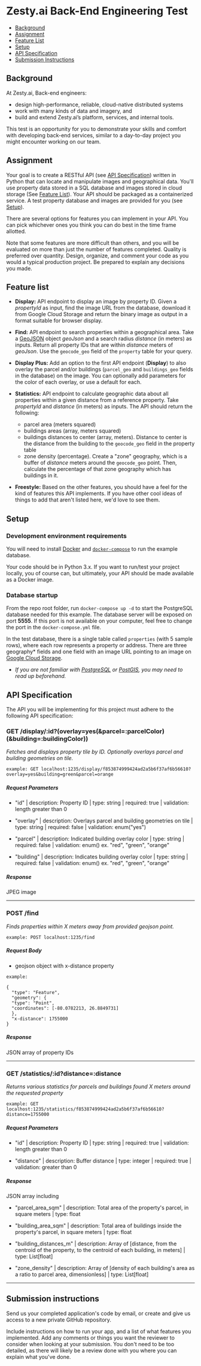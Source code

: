 # Zesty.ai Back-End Engineering Test

- [Background](#background)
- [Assignment](#assignment)
- [Feature List](#feature-list)
- [Setup](#setup)
- [API Specification](#api-specification)
- [Submission Instructions](#submission-instructions)

## Background
At Zesty.ai, Back-end engineers:
- design high-performance, reliable, cloud-native distributed systems
- work with many kinds of data and imagery, and
- build and extend Zesty.ai’s platform, services, and internal tools. 

This test is an opportunity for you to demonstrate your skills and comfort with developing back-end services, similar to a day-to-day project you might encounter working on our team.

## Assignment
Your goal is to create a RESTful API (see [API Specification](#api-specification)) written in Python that can locate and manipulate images and geographical data. You'll use property data stored in a SQL database and images stored in cloud storage (See [Feature List](#feature-list)). Your API should be packaged as a containerized service. A test property database and images are provided for you (see [Setup](#setup)).

There are several options for features you can implement in your API. You can pick whichever ones you think you can do best in the time frame allotted.

Note that some features are more difficult than others, and you will be evaluated on more than just the number of features completed. Quality is preferred over quantity. Design, organize, and comment your code as you would a typical production project. Be prepared to explain any decisions you made.

## Feature list
* **Display:** API endpoint to display an image by property ID.  Given a *propertyId* as input, find the image URL from the database, download it from Google Cloud Storage and return the binary image as output in a format suitable for browser display. 
  
* **Find:** API endpoint to search properties within a geographical area.  Take a [GeoJSON](https://geojson.org/) object *geoJson* and a search radius *distance* (in meters) as inputs. Return all property IDs that are within *distance* meters of *geoJson*. Use the `geocode_geo` field of the `property` table for your query. 
  
* **Display Plus:** Add an option to the first API endpoint (**Display**) to also overlay the parcel and/or buildings (`parcel_geo` and `buildings_geo` fields in the database) on the image.  You can optionally add parameters for the color of each overlay, or use a default for each. 
  
* **Statistics:** API endpoint to calculate geographic data about all properties within a given distance from a reference property. Take *propertyId* and *distance* (in meters) as inputs. The API should return the following:
  * parcel area (meters squared)
  * buildings areas (array, meters squared)
  * buildings distances to center (array, meters).  Distance to center is the distance from the building to the `geocode_geo` field in the property table
  * zone density (percentage).  Create a "zone" geography, which is a buffer of *distance* meters around the `geocode_geo` point.  Then, calculate the percentage of that zone geography which has buildings in it. 
  
* **Freestyle:**  Based on the other features, you should have a feel for the kind of features this API implements.  If you have other cool ideas of things to add that aren't listed here, we'd love to see them.

## Setup
### Development environment requirements

You will need to install [Docker](https://www.docker.com/products/docker-desktop) and [`docker-compose`](https://docs.docker.com/compose/install/) to run the example database.

Your code should be in Python 3.x.  If you want to run/test your project locally, you of course can, but ultimately, your API should be made available as a Docker image.

### Database startup
From the repo root folder, run `docker-compose up -d` to start the PostgreSQL database needed for this example.  The database server will be exposed on port **5555**.  If this port is not available on your computer, feel free to change the port in the `docker-compose.yml` file.

In the test database, there is a single table called `properties` (with 5 sample rows), where each row represents a property or address.  There are three geography* fields and one field with an image URL pointing to an image on [Google Cloud Storage](https://cloud.google.com/storage/).

* *If you are not familiar with [PostgreSQL](https://www.postgresql.org/) or [PostGIS](https://postgis.net/), you may need to read up beforehand.*

## API Specification
The API you will be implementing for this project must adhere to the following API specification:

### GET /display/:id?(overlay=yes(&parcel=:parcelColor)(&building=:buildingColor))

*Fetches and displays property tile by ID. Optionally overlays parcel and building geometries on tile.* 

`example: GET localhost:1235/display/f853874999424ad2a5b6f37af6b56610?overlay=yes&building=green&parcel=orange`

##### Request Parameters
- "id" | description: Property ID | type: string | required: true | validation: length greater than 0

- "overlay" | description: Overlays parcel and building geometries on tile | type: string | required: false | validation: enum("yes")

- "parcel" | description: Indicated building overlay color | type: string | required: false | validation: enum() ex. "red", "green", "orange"

- "building" | description: Indicates building overlay color | type: string | required: false | validation: enum() ex. "red", "green", "orange"

##### Response
JPEG image

***
### POST /find
*Finds properties within X meters away from provided geojson point.*

`example: POST localhost:1235/find`

##### Request Body
- geojson object with x-distance property

```
example:

{
  "type": "Feature",
  "geometry": {
  "type": "Point",
  "coordinates": [-80.0782213, 26.8849731]
  },
  "x-distance": 1755000
}
```

##### Response
JSON array of property IDs

***
### GET /statistics/:id?distance=:distance

*Returns various statistics for parcels and buildings found X meters around the requested property*

`example: GET localhost:1235/statistics/f853874999424ad2a5b6f37af6b56610?distance=1755000`

##### Request Parameters

- "id" | description: Property ID | type: string | required: true | validation: length greater than 0

- "distance" | description: Buffer distance | type: integer | required: true | validation: greater than 0

##### Response
JSON array including
- "parcel_area_sqm" | description: Total area of the property's parcel, in square meters | type: float

- "building_area_sqm" | description: Total area of buildings inside the property's parcel, in square meters | type: float

- "building_distances_m" | description: Array of [distance, from the centroid of the property, to the centroid of each building, in meters] | type: List[float]

- "zone_density" | description: Array of [density of each building's area as a ratio to parcel area, dimensionless] | type: List[float]
***
## Submission instructions

Send us your completed application's code by email, or create and give us access to a new private GitHub repository.

Include instructions on how to run your app, and a list of what features you implemented. Add any comments or things you want the reviewer to consider when looking at your submission. You don't need to be too detailed, as there will likely be a review done with you where you can explain what you've done.

